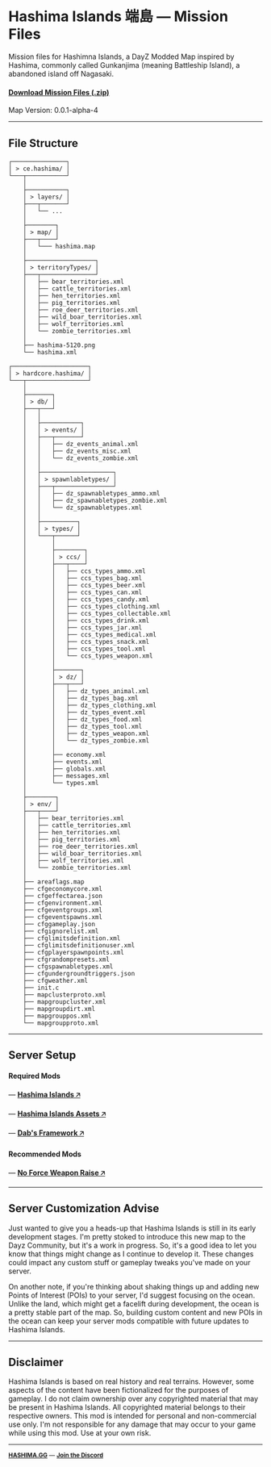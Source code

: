 # Hashima Islands 端島 — Mission Files

Mission files for Hashimna Islands, a DayZ Modded Map inspired by Hashima, commonly called Gunkanjima (meaning Battleship Island), a abandoned island off Nagasaki.

#### [Download Mission Files (.zip)](https://hashima.gg)

Map Version: 0.0.1-alpha-4

---

## File Structure

```
┌───────────────┐
│ > ce.hashima/ │
└───┬───────────┘
    │
    ├───────────┐
    │ > layers/ │
    ├───┬───────┘
    │   └── ...
    │
    ├────────┐
    │ > map/ │
    ├───┬────┘
    │   └─── hashima.map
    │
    ├───────────────────┐
    │ > territoryTypes/ │
    ├───┬───────────────┘
    │   ├── bear_territories.xml
    │   ├── cattle_territories.xml
    │   ├── hen_territories.xml
    │   ├── pig_territories.xml
    │   ├── roe_deer_territories.xml
    │   ├── wild_boar_territories.xml
    │   ├── wolf_territories.xml
    │   └── zombie_territories.xml
    │
    ├── hashima-5120.png
    └── hashima.xml

┌─────────────────────┐
│ > hardcore.hashima/ │
└───┬─────────────────┘
    │
    ├───────┐
    │ > db/ │
    ├───┬───┘
    │   │
    │   ├───────────┐
    │   │ > events/ │
    │   ├───┬───────┘
    │   │   ├── dz_events_animal.xml
    │   │   ├── dz_events_misc.xml
    │   │   └── dz_events_zombie.xml
    │   │
    │   ├────────────────────┐
    │   │ > spawnlabletypes/ │
    │   ├───┬────────────────┘
    │   │   ├── dz_spawnabletypes_ammo.xml
    │   │   ├── dz_spawnabletypes_zombie.xml
    │   │   └── dz_spawnabletypes.xml
    │   │
    │   ├──────────┐
    │   │ > types/ │
    │   └───┬──────┘
    │       │
    │       ├────────┐
    │       │ > ccs/ │
    │       ├───┬────┘
    │       │   ├── ccs_types_ammo.xml
    │       │   ├── ccs_types_bag.xml
    │       │   ├── ccs_types_beer.xml
    │       │   ├── ccs_types_can.xml
    │       │   ├── ccs_types_candy.xml
    │       │   ├── ccs_types_clothing.xml
    │       │   ├── ccs_types_collectable.xml
    │       │   ├── ccs_types_drink.xml
    │       │   ├── ccs_types_jar.xml
    │       │   ├── ccs_types_medical.xml
    │       │   ├── ccs_types_snack.xml
    │       │   ├── ccs_types_tool.xml
    │       │   └── ccs_types_weapon.xml
    │       │
    │       ├───────┐
    │       │ > dz/ │
    │       ├───┬───┘
    │       │   ├── dz_types_animal.xml
    │       │   ├── dz_types_bag.xml
    │       │   ├── dz_types_clothing.xml
    │       │   ├── dz_types_event.xml
    │       │   ├── dz_types_food.xml
    │       │   ├── dz_types_tool.xml
    │       │   ├── dz_types_weapon.xml
    │       │   └── dz_types_zombie.xml
    │       │
    │       ├── economy.xml
    │       ├── events.xml
    │       ├── globals.xml
    │       ├── messages.xml
    │       └── types.xml
    │
    ├────────┐
    │ > env/ │
    ├───┬────┘
    │   ├── bear_territories.xml
    │   ├── cattle_territories.xml
    │   ├── hen_territories.xml
    │   ├── pig_territories.xml
    │   ├── roe_deer_territories.xml
    │   ├── wild_boar_territories.xml
    │   ├── wolf_territories.xml
    │   └── zombie_territories.xml
    │
    ├── areaflags.map
    ├── cfgeconomycore.xml
    ├── cfgeffectarea.json
    ├── cfgenvironment.xml
    ├── cfgeventgroups.xml
    ├── cfgeventspawns.xml
    ├── cfggameplay.json
    ├── cfgignorelist.xml
    ├── cfglimitsdefinition.xml
    ├── cfglimitsdefinitionuser.xml
    ├── cfgplayerspawnpoints.xml
    ├── cfgrandompresets.xml
    ├── cfgspawnabletypes.xml
    ├── cfgundergroundtriggers.json
    ├── cfgweather.xml
    ├── init.c
    ├── mapclusterproto.xml
    ├── mapgroupcluster.xml
    ├── mapgroupdirt.xml
    ├── mapgrouppos.xml
    └── mapgroupproto.xml
```

---

## Server Setup

#### Required Mods

— **[Hashima Islands 🡥](https://steamcommunity.com/sharedfiles/filedetails/?id=2781560371)**

— **[Hashima Islands Assets 🡥](https://steamcommunity.com/sharedfiles/filedetails/?id=3001202420)**

— **[Dab's Framework 🡥](https://steamcommunity.com/sharedfiles/filedetails/?id=2545327648)**

#### Recommended Mods

— **[No Force Weapon Raise 🡥](https://steamcommunity.com/sharedfiles/filedetails/?id=2098390861)**

---

## Server Customization Advise

Just wanted to give you a heads-up that Hashima Islands is still in its early development stages. I'm pretty stoked to introduce this new map to the Dayz Community, but it's a work in progress. So, it's a good idea to let you know that things might change as I continue to develop it. These changes could impact any custom stuff or gameplay tweaks you've made on your server.

On another note, if you're thinking about shaking things up and adding new Points of Interest (POIs) to your server, I'd suggest focusing on the ocean. Unlike the land, which might get a facelift during development, the ocean is a pretty stable part of the map. So, building custom content and new POIs in the ocean can keep your server mods compatible with future updates to Hashima Islands.

---

## Disclaimer

Hashima Islands is based on real history and real terrains. However, some aspects of the content have been fictionalized for the purposes of gameplay. I do not claim ownership over any copyrighted material that may be present in Hashima Islands. All copyrighted material belongs to their respective owners. This mod is intended for personal and non-commercial use only. I'm not responsible for any damage that may occur to your game while using this mod. Use at your own risk.

---

<small>

**[HASHIMA.GG](https://hashima.gg)** — **[Join the Discord](https://discord.gg/Uap8rwekfA)**
